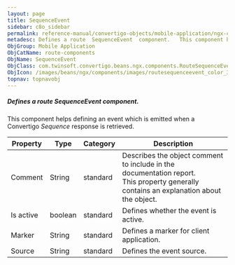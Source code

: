 ```yaml
---
layout: page
title: SequenceEvent
sidebar: c8o_sidebar
permalink: reference-manual/convertigo-objects/mobile-application/ngx-components/route-components/sequenceevent/
metadesc: Defines a route  SequenceEvent  component.   This component helps defining an event which is emitted when a Convertigo  Sequence  response is retrieve
ObjGroup: Mobile Application
ObjCatName: route-components
ObjName: SequenceEvent
ObjClass: com.twinsoft.convertigo.beans.ngx.components.RouteSequenceEvent
ObjIcon: /images/beans/ngx/components/images/routesequenceevent_color_32x32.png
topnav: topnavobj
---
```

##### Defines a route <i>SequenceEvent</i> component. 

This component helps defining an event which is emitted when a Convertigo <i>Sequence</i> response is retrieved.

Property | Type | Category | Description
--- | --- | --- | ---
Comment | String | standard | Describes the object comment to include in the documentation report.<br/>This property generally contains an explanation about the object.
Is active | boolean | standard | Defines whether the event is active.<br/>
Marker | String | standard | Defines a marker for client application.<br/>
Source | String | standard | Defines the event source.<br/>
